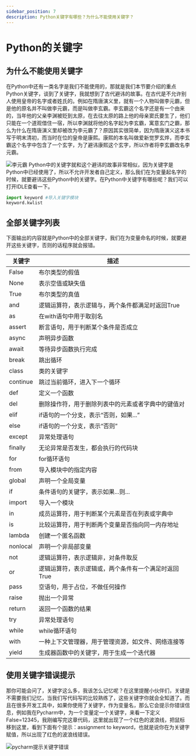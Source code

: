 ```yaml
---
sidebar_position: 7
description: Python关键字有哪些？为什么不能使用关键字？
---
```




# Python的关键字


## 为什么不能使用关键字

在Python中还有一类名字是我们不能使用的，那就是我们本节要介绍的重点Python关键字，谈到了关键字，我就想到了古代避讳的故事。在古代是不允许别人使用皇帝的名字或者姓氏的。例如在隋唐演义里，就有一个人物叫做李元霸，但是他的原名并不叫做李元霸，而是叫做李玄霸。李玄霸这个名字还是有一个由来的，当年他的父亲李渊被贬到太原，在去往太原的路上他的母亲窦氏要生了，他们只能在一个道观借住一宿，所以李渊就将他的名字起为李玄霸，寓意玄门之霸，那么为什么在隋唐演义里却被改为李元霸了？原因其实很简单，因为隋唐演义这本书写于明末清初，而当时在位的皇帝是康熙。康熙的本名叫做爱新觉罗玄烨，而李玄霸这个名字中包含了一个玄字，为了避讳康熙这个玄字，所以作者将李玄霸改名李元霸。

![李元霸](https://daxiongketang-srt.oss-cn-beijing.aliyuncs.com/notes/李元霸.jpg)
Python中的关键字就和这个避讳的故事非常相似，因为关键字是Python中已经使用了，所以不允许开发者自己定义，那么我们在为变量起名字的时候，就要避讳这些Python中的关键字。在Python中关键字有哪些呢？我们可以打开IDLE查看一下。

```python
import keyword #导入关键字模块
keyword.kwlist
```

## 全部关键字列表

下面输出的内容就是Python中的全部关键字，我们在为变量命名的时候，就要避开这些关键字，否则的话程序就会报错。

| 关键字   | 描述                                                 |
| -------- | ---------------------------------------------------- |
| False    | 布尔类型的假值                                       |
| None     | 表示空值或缺失值                                     |
| True     | 布尔类型的真值                                       |
| and      | 逻辑运算符，表示逻辑与，两个条件都满足时返回True     |
| as       | 在with语句中用于取别名                               |
| assert   | 断言语句，用于判断某个条件是否成立                   |
| async    | 声明异步函数                                         |
| await    | 等待异步函数执行完成                                 |
| break    | 跳出循环                                             |
| class    | 类的关键字                                           |
| continue | 跳过当前循环，进入下一个循环                         |
| def      | 定义一个函数                                         |
| del      | 删除操作符，用于删除列表中的元素或者字典中的键值对   |
| elif     | if语句的一个分支，表示“否则，如果...”                |
| else     | if语句的一个分支，表示“否则”                         |
| except   | 异常处理语句                                         |
| finally  | 无论异常是否发生，都会执行的代码块                   |
| for      | for循环语句                                          |
| from     | 导入模块中的指定内容                                 |
| global   | 声明一个全局变量                                     |
| if       | 条件语句的关键字，表示如果...则...                   |
| import   | 导入一个模块                                         |
| in       | 成员运算符，用于判断某个元素是否在列表或字典中       |
| is       | 比较运算符，用于判断两个变量是否指向同一内存地址     |
| lambda   | 创建一个匿名函数                                     |
| nonlocal | 声明一个非局部变量                                   |
| not      | 逻辑运算符，表示逻辑非，对条件取反                   |
| or       | 逻辑运算符，表示逻辑或，两个条件有一个满足时返回True |
| pass     | 空语句，用于占位，不做任何操作                       |
| raise    | 抛出一个异常                                         |
| return   | 返回一个函数的结果                                   |
| try      | 异常处理语句                                         |
| while    | while循环语句                                        |
| with     | 一种上下文管理器，用于管理资源，如文件、网络连接等   |
| yield    | 生成器函数中的关键字，用于生成一个迭代器             |



## 使用关键字错误提示

那你可能会问了，关键字这么多，我该怎么记忆呢？在这里提醒小伙伴们，关键是不需要我们记忆，当我们写代码写的比较熟练了，这些关键字你就会全知道了。而且在很多开发工具中，如果你使用了关键字，作为变量名，那么它会提示你错误信息，例如我在Pycharm中，为一个变量定一个关键字，来看一下定义False=12345，我刚编写完这章代码，这里就出现了一个红色的波浪线，把鼠标移到这里，看到下面有个提示：assignment to keyword，也就是说你在为关键字赋值，所以出现了红色的波浪线错误。

![pycharm提示关键字错误](https://daxiongketang-srt.oss-cn-beijing.aliyuncs.com/notes/pycharm提示关键字错误.jpg)